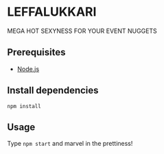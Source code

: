 # LEFFALUKKARI

MEGA HOT SEXYNESS FOR YOUR EVENT NUGGETS

## Prerequisites

- [Node.js](http://nodejs.org/download/)

## Install dependencies

    npm install

## Usage

Type `npm start` and marvel in the prettiness! 
